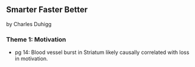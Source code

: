 ## Smarter Faster Better
by Charles Duhigg

### Theme 1: Motivation
* pg 14: Blood vessel burst in Striatum likely causally correlated with loss in motivation. 